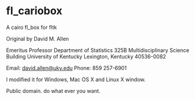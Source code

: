 # fl_cariobox
A cairo fl_box  for fltk

Original by David M. Allen
 
  Emeritus Professor
  Department of Statistics
  325B Multidisciplinary Science Building
  University of Kentucky
  Lexington, Kentucky 40536-0082
 
  Email: david.allen@uky.edu
  Phone: 859 257-6901

I modified it for Windows, Mac OS X and Linux X window.

Public domain. do what ever you want.
